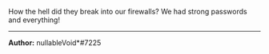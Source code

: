 How the hell did they break into our firewalls? We had strong passwords and everything!

---
**Author:** nullableVoid*#7225